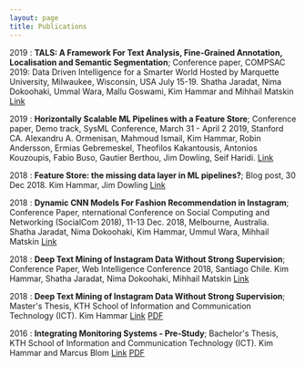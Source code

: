 ```yaml
---
layout: page
title: Publications
---
```


2019
:   **TALS: A Framework For Text Analysis, Fine-Grained Annotation, Localisation and Semantic Segmentation**; Conference paper, COMPSAC 2019: Data Driven Intelligence for a Smarter World Hosted by Marquette University, Milwaukee, Wisconsin, USA July 15-19.
    Shatha Jaradat, Nima Dokoohaki, Ummal Wara, Mallu Goswami, Kim Hammar and
Mihhail Matskin
	[Link](https://ieeexplore.ieee.org/document/8754470)

2019
:   **Horizontally Scalable ML Pipelines with a Feature Store**; Conference paper, Demo track, SysML Conference, March 31 - April 2 2019, Stanford CA.
    Alexandru A. Ormenisan, Mahmoud Ismail, Kim Hammar, Robin Andersson, Ermias Gebremeskel, Theofilos Kakantousis, Antonios Kouzoupis, Fabio Buso, Gautier Berthou, Jim Dowling, Seif Haridi.
	[Link](https://www.sysml.cc/doc/2019/demo_7.pdf)

2018
:   **Feature Store: the missing data layer in ML pipelines?**; Blog post, 30 Dec 2018.
	Kim Hammar, Jim Dowling
	[Link](https://www.logicalclocks.com/blog/feature-store-the-missing-data-layer-in-ml-pipelines)

2018
:   **Dynamic CNN Models For Fashion Recommendation in Instagram**; Conference Paper, nternational Conference on Social Computing and Networking (SocialCom 2018), 11-13 Dec. 2018, Melbourne, Australia.
	Shatha Jaradat, Nima Dokoohaki, Kim Hammar, Ummul Wara, Mihhail Matskin
	[Link](http://kth.diva-portal.org/smash/record.jsf?pid=diva2%3A1319767&dswid=2781)

2018
:   **Deep Text Mining of Instagram Data Without Strong Supervision**; Conference Paper, Web Intelligence Conference 2018, Santiago Chile.
    Kim Hammar, Shatha Jaradat, Nima Dokoohaki, Mihhail Matskin
	[Link](https://ieeexplore.ieee.org/document/8609589)

2018
:   **Deep Text Mining of Instagram Data Without Strong Supervision**; Master's Thesis, KTH School of Information and Communication Technology (ICT).
	Kim Hammar
	[Link](http://kth.diva-portal.org/smash/record.jsf?aq2=%5B%5B%5D%5D&c=15&af=%5B%5D&searchType=LIST_LATEST&sortOrder2=title_sort_asc&query=&language=sv&pid=diva2%3A1222945&aq=%5B%5B%5D%5D&sf=all&aqe=%5B%5D&sortOrder=author_sort_asc&onlyFullText=false&noOfRows=50&dswid=-989)
	[PDF](/assets/papers/master_thesis.pdf)

2016
:   **Integrating Monitoring Systems - Pre-Study**; Bachelor's Thesis, KTH School of Information and Communication Technology (ICT).
	Kim Hammar and Marcus Blom
	[Link](http://kth.diva-portal.org/smash/record.jsf?pid=diva2%3A955069&dswid=7067)
	[PDF](/assets/papers/bachelor_thesis.pdf)
